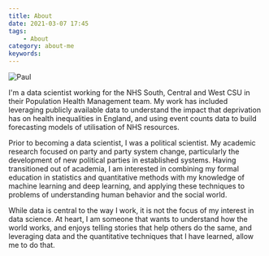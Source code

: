 ```yaml
---
title: About
date: 2021-03-07 17:45
tags:
    - About
category: about-me
keywords:
---
```

![Paul](/images/paul_medium.png)

I'm a data scientist working for the NHS South, Central and West CSU in their Population Health Management team. My work has included leveraging publicly available data to understand the impact that deprivation has on health inequalities in England, and using event counts data to build forecasting models of utilisation of NHS resources.

Prior to becoming a data scientist, I was a political scientist. My academic research focused on party and party system change, particularly the development of new political parties in established systems. Having transitioned out of academia, I am interested in combining my formal education in statistics and quantitative methods with my knowledge of machine learning and deep learning, and applying these techniques to problems of understanding human behavior and the social world.

While data is central to the way I work, it is not the focus of my interest in data science. At heart, I am someone that wants to understand how the world works, and enjoys telling stories that help others do the same, and leveraging data and the quantitative techniques that I have learned, allow me to do that.
